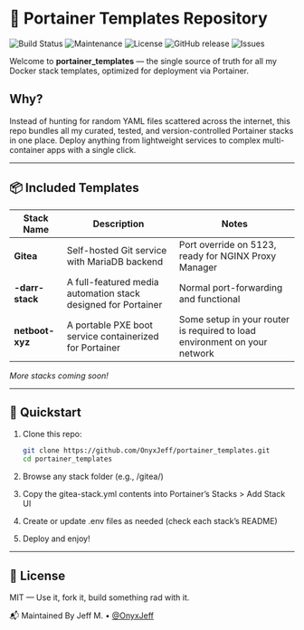 # 🚢 Portainer Templates Repository

![Build Status](https://github.com/OnyxJeff/portainer_templates/actions/workflows/validate-compose.yml/badge.svg)
![Maintenance](https://img.shields.io/maintenance/yes/2025.svg)
![License](https://img.shields.io/badge/license-MIT-green.svg)
![GitHub release](https://img.shields.io/github/v/release/OnyxJeff/portainer_templates)
![Issues](https://img.shields.io/github/issues/OnyxJeff/portainer_templates)

Welcome to **portainer_templates** — the single source of truth for all my Docker stack templates, optimized for deployment via Portainer.

## Why?

Instead of hunting for random YAML files scattered across the internet, this repo bundles all my curated, tested, and version-controlled Portainer stacks in one place. Deploy anything from lightweight services to complex multi-container apps with a single click.

---

## 📦 Included Templates

| Stack Name | Description                          | Notes                     |
|------------|------------------------------------|---------------------------|
| **Gitea**  | Self-hosted Git service with MariaDB backend | Port override on 5123, ready for NGINX Proxy Manager |
| **-darr-stack** | A full-featured media automation stack designed for Portainer | Normal port-forwarding and functional |
| **netboot-xyz** | A portable PXE boot service containerized for Portainer | Some setup in your router is required to load environment on your network |

*More stacks coming soon!*

---

## 🚀 Quickstart

1. Clone this repo:
   ```bash
   git clone https://github.com/OnyxJeff/portainer_templates.git
   cd portainer_templates

2. Browse any stack folder (e.g., /gitea/)

3. Copy the gitea-stack.yml contents into Portainer’s Stacks > Add Stack UI

4. Create or update .env files as needed (check each stack’s README)

5. Deploy and enjoy!

---

## 📜 License
MIT — Use it, fork it, build something rad with it.

📬 Maintained By
Jeff M. • [@OnyxJeff](https://www.github.com/onyxjeff)